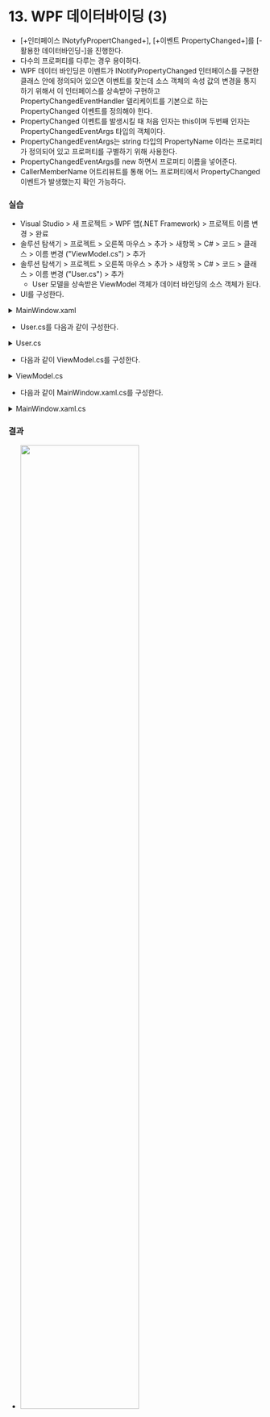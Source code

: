 # 13. WPF 데이터바이딩 (3)
- [+인터페이스 INotyfyPropertChanged+], [+이벤트 PropertyChanged+]를 [-활용한 데이터바인딩-]을 진행한다.
- 다수의 프로퍼티를 다루는 경우 용이하다.
- WPF 데이터 바인딩은 이벤트가 INotifyPropertyChanged 인터페이스를 구현한 클래스 안에 정의되어 있으면 이벤트를 찾는데 소스 객체의 속성 값의 변경을 통지하기 위해서 이 인터페이스를 상속받아 구현하고 PropertyChangedEventHandler 델리케이트를 기본으로 하는 PropertyChanged 이벤트를 정의해야 한다.
- PropertyChanged 이벤트를 발생시킬 때 처음 인자는 this이며 두번째 인자는 PropertyChangedEventArgs 타입의 객체이다.
- PropertyChangedEventArgs는 string 타입의 PropertyName 이라는 프로퍼티가 정의되어 있고 프로퍼티를 구별하기 위해 사용한다.
- PropertyChangedEventArgs를 new 하면서 프로퍼티 이름을 넣어준다.
- CallerMemberName 어트리뷰트를 통해 어느 프로퍼티에서 PropertyChanged 이벤트가 발생했는지 확인 가능하다.

### 실습

- Visual Studio > 새 프로젝트 > WPF 앱(.NET Framework) > 프로젝트 이름 변경 > 완료
- 솔루션 탐색기 > 프로젝트 > 오른쪽 마우스 > 추가 > 새항목 > C# > 코드 > 클래스 > 이름 변경 ("ViewModel.cs") > 추가
- 솔루션 탐색기 > 프로젝트 > 오른쪽 마우스 > 추가 > 새항목 > C# > 코드 > 클래스 > 이름 변경 ("User.cs") > 추가
  - User 모델을 상속받은 ViewModel 객체가 데이터 바인딩의 소스 객체가 된다.
- UI를 구성한다.
<details><summary>MainWindow.xaml</summary>

```xml
<Window x:Class="_13.wpfDataBinding___2.MainWindow"
        xmlns="http://schemas.microsoft.com/winfx/2006/xaml/presentation"
        xmlns:x="http://schemas.microsoft.com/winfx/2006/xaml"
        xmlns:d="http://schemas.microsoft.com/expression/blend/2008"
        xmlns:mc="http://schemas.openxmlformats.org/markup-compatibility/2006"
        xmlns:local="clr-namespace:_13.wpfDataBinding___2"
        mc:Ignorable="d"
        Title="MainWindow" Height="192" Width="501">
    <Grid HorizontalAlignment="Left" Height="155" Margin="10,10,0,0" VerticalAlignment="Top" Width="480">
        <Grid.ColumnDefinitions>
            <ColumnDefinition Width="113*"/>
            <ColumnDefinition Width="127*"/>
        </Grid.ColumnDefinitions>
        <Grid.RowDefinitions>
            <RowDefinition/>
            <RowDefinition/>
            <RowDefinition/>
        </Grid.RowDefinitions>
        <Label Content="FirstName" HorizontalAlignment="Left" Height="32" Margin="10,10,0,0" VerticalAlignment="Top" Width="200"/>
        <Label Content="LastName" HorizontalAlignment="Left" Height="32" Margin="10,10,0,0" VerticalAlignment="Top" Width="200" Grid.Row="1"/>
        <TextBox Grid.Column="1" HorizontalAlignment="Left" Height="32" Margin="44,10,0,0" TextWrapping="Wrap" VerticalAlignment="Top" Width="148" Text="{Binding FirstName}"/>
        <TextBox Grid.Column="1" HorizontalAlignment="Left" Height="32" Margin="44,10,0,0" TextWrapping="Wrap" VerticalAlignment="Top" Width="148" Grid.Row="1" Text="{Binding LastName}"/>
        <Button Content="보기" HorizontalAlignment="Left" Margin="31,21,0,0" Grid.Row="2" VerticalAlignment="Top" Width="75" Grid.Column="1" Click="button_Click"/>
        <Button Content="이름변경" HorizontalAlignment="Left" Margin="151,21,0,0" Grid.Row="2" VerticalAlignment="Top" Width="75" Grid.Column="1" Click="button1_Click"/>
    </Grid>
</Window>
```
</details>

- User.cs를 다음과 같이 구성한다.
<details><summary>User.cs</summary>

```cs
namespace _13.wpfDataBinding___2
{
    class User : INotifyPropertyChanged
    {
        private string _firstName;
        public string FirstName
        {
            get
            {
                return _firstName;
            }
            set
            {
                _firstName = value;
                RaisePropertyChanged();
            }
        }

        private string _lastName;
        public string LastName
        {
            get
            {
                return _lastName;
            }
            set
            {
                _lastName = value;
                RaisePropertyChanged();
            }
        }

        public event PropertyChangedEventHandler PropertyChanged;

        public void RaisePropertyChanged([CallerMemberName] string propertyname = null)
        {
            if (PropertyChanged != null)
                PropertyChanged(this, new PropertyChangedEventArgs(propertyname));
            // PropertyChanged?.Invoe(this, new PropertyChangedEventArgs(propertyname)); //대신 가능
        }
    }

}
```
</details>

- 다음과 같이 ViewModel.cs를 구성한다.
<details><summary>ViewModel.cs</summary>

```cs
namespace _13.wpfDataBinding___2
{
    internal class ViewModel : User
    {
        public ViewModel()
        {
            FirstName = "KIL-DONG";
            LastName = "KIM";
        }
    }

}
```
</details>

- 다음과 같이 MainWindow.xaml.cs를 구성한다.
<details><summary>MainWindow.xaml.cs</summary>

```cs
namespace _13.wpfDataBinding___2
{
    /// <summary>
    /// MainWindow.xaml에 대한 상호 작용 논리
    /// </summary>
    public partial class MainWindow : Window
    {
        public MainWindow()
        {
            InitializeComponent();
            ViewModel v = new ViewModel();
            this.DataContext = v;
        }

        //MessageBox 출력
        private void button_Click(object sender, RoutedEventArgs e)
        {
            ViewModel v = this.DataContext as ViewModel;
            MessageBox.Show(v.LastName + "," + v.FirstName);
        }

        //이름을 홍길동으로 변경, ViewModel 변경
        private void button1_Click(object sender, RoutedEventArgs e)
        {
            ViewModel v = this.DataContext as ViewModel;
            v.LastName = "홍";
            v.FirstName = "길동";
        }

    }
}
```
</details>


### 결과

- <img src="https://user-images.githubusercontent.com/66783849/190460840-090ce224-50ec-4a37-82cc-851fe5c689ae.png" width="70%">
